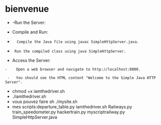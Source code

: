 # bienvenue 
- -Run the Server:

-    Compile and Run:

 -       Compile the Java file using javac SimpleHttpServer.java.

  -      Run the compiled class using java SimpleHttpServer.

   - Access the Server:

    -    Open a web browser and navigate to http://localhost:8000.

     -   You should see the HTML content "Welcome to the Simple Java HTTP Server".
     
- chmod +x iamthedriver.sh
- ./iamthedriver.sh
- vous pouvez faire sh ./mysite.sh 
- mes scripts:departure_table.py  iamthedriver.sh     Railways.py            train_speedometer.py
hackertrain.py      myscriptrailway.py  SimpleHttpServer.java

